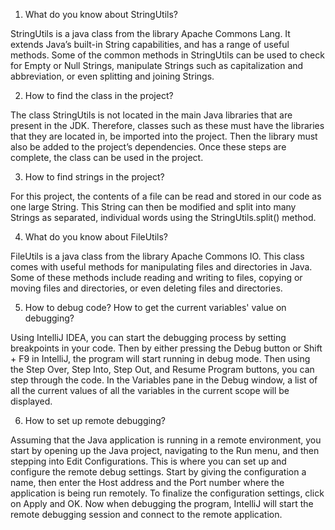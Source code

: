 1. What do you know about StringUtils?

StringUtils is a java class from the library Apache Commons Lang. It extends Java’s built-in String capabilities, and has a range of useful methods. Some of the common methods in StringUtils can be used to check for Empty or Null Strings, manipulate Strings such as capitalization and abbreviation, or even splitting and joining Strings.

2. How to find the class in the project?

The class StringUtils is not located in the main Java libraries that are present in the JDK. Therefore, classes such as these must have the libraries that they are located in, be imported into the project. Then the library must also be added to the project’s dependencies. Once these steps are complete, the class can be used in the project.

3. How to find strings in the project?

For this project, the contents of a file can be read and stored in our code as one large String. This String can then be modified and split into many Strings as separated, individual words using the StringUtils.split() method. 

4. What do you know about FileUtils?

FileUtils is a java class from the library Apache Commons IO. This class comes with useful methods for manipulating  files and directories in Java. Some of these methods include reading and writing to files, copying or moving files and directories,  or even deleting files and directories.

5. How to debug code? How to get the current variables' value on debugging?

Using IntelliJ IDEA, you can start the debugging process by setting breakpoints in your code. Then by either pressing the Debug button or Shift + F9 in IntelliJ, the program will start running in debug mode. Then using the Step Over, Step Into, Step Out, and Resume Program buttons, you can step through the code. In the Variables pane in the Debug window, a list of all the current values of all the variables in the current scope will be displayed. 

6. How to set up remote debugging?

Assuming that the Java application is running in a remote environment, you start by opening up the Java project, navigating to the Run menu, and then stepping into Edit Configurations. This is where you can set up and configure the remote debug settings. Start by giving the configuration a name, then enter the Host address and the Port number where the application is being run remotely. To finalize the configuration settings, click on Apply and OK. Now when debugging the program, IntelliJ will start the remote debugging session and connect to the remote application.
